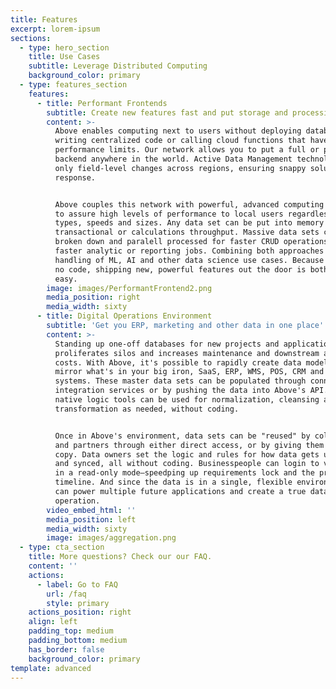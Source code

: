 ```yaml
---
title: Features
excerpt: lorem-ipsum
sections:
  - type: hero_section
    title: Use Cases
    subtitle: Leverage Distributed Computing
    background_color: primary
  - type: features_section
    features:
      - title: Performant Frontends
        subtitle: Create new features fast and put storage and processing near users
        content: >-
          Above enables computing next to users without deploying databases,
          writing centralized code or calling cloud functions that have
          performance limits. Our network allows you to put a full or partial
          backend anywhere in the world. Active Data Management technology syncs
          only field-level changes across regions, ensuring snappy solution-wide
          response. 


          Above couples this network with powerful, advanced computing options
          to assure high levels of performance to local users regardless of data
          types, speeds and sizes. Any data set can be put into memory to handle
          transactional or calculations throughput. Massive data sets can be
          broken down and paralell processed for faster CRUD operations or for
          faster analytic or reporting jobs. Combining both approaches enables
          handling of ML, AI and other data science use cases. Because Above is
          no code, shipping new, powerful features out the door is both fast and
          easy.
        image: images/PerformantFrontend2.png
        media_position: right
        media_width: sixty
      - title: Digital Operations Environment
        subtitle: 'Get you ERP, marketing and other data in one place'
        content: >-
          Standing up one-off databases for new projects and applications
          proliferates silos and increases maintenance and downstream analytic
          costs. With Above, it's possible to rapidly create data models that
          mirror what's in your big iron, SaaS, ERP, WMS, POS, CRM and other
          systems. These master data sets can be populated through connectors,
          integration services or by pushing the data into Above's API. Then the
          native logic tools can be used for normalization, cleansing and
          transformation as needed, without coding. 


          Once in Above's environment, data sets can be "reused" by colleagues
          and partners through either direct access, or by giving them a synced
          copy. Data owners set the logic and rules for how data gets updated
          and synced, all without coding. Businesspeople can login to view data
          in a read-only mode—speedping up requirements lock and the project
          timeline. And since the data is in a single, flexible environment it
          can power multiple future applications and create a true data-driven
          operation. 
        video_embed_html: ''
        media_position: left
        media_width: sixty
        image: images/aggregation.png
  - type: cta_section
    title: More questions? Check our our FAQ.
    content: ''
    actions:
      - label: Go to FAQ
        url: /faq
        style: primary
    actions_position: right
    align: left
    padding_top: medium
    padding_bottom: medium
    has_border: false
    background_color: primary
template: advanced
---
```

